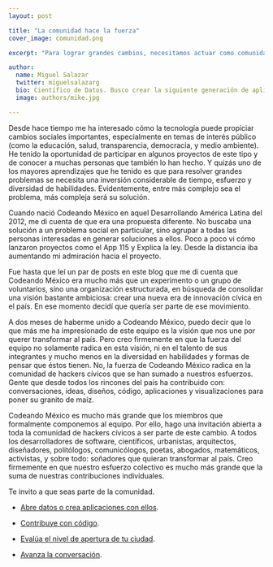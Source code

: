 ```yaml
---
layout: post

title: "La comunidad hace la fuerza"
cover_image: comunidad.png

excerpt: "Para lograr grandes cambios, necesitamos actuar como comunidad."

author:
  name: Miguel Salazar
  twitter: miguelsalazarg
  bio: Científico de Datos. Busco crear la siguiente generación de aplicaciones cívicas basadas en datos, para construir una sociedad más informada. También exploro datos abiertos para poder analizar, entender, inferir y predecir patrones que pueda haber ocultos en ellos, y publicar esos hallazgos de forma libre y abierta.
  image: authors/mike.jpg

---
```


Desde hace tiempo me ha interesado cómo la tecnología puede propiciar cambios sociales importantes, especialmente en temas de interés público (como la educación, salud, transparencia, democracia, y medio ambiente). He tenido la oportunidad de participar en algunos proyectos de este tipo y de conocer a muchas personas que también lo han hecho.  Y quizás uno de los mayores aprendizajes que he tenido es que para resolver grandes problemas se necesita una inversión considerable de tiempo, esfuerzo y diversidad de habilidades. Evidentemente, entre más complejo sea el problema, más compleja será su solución.

Cuando nació Codeando México en aquel Desarrollando América Latina del 2012, me di cuenta de que era una propuesta diferente. No buscaba una solución a un problema social en particular, sino agrupar a todas las personas interesadas en generar soluciones a ellos. Poco a poco vi cómo lanzaron proyectos como el App 115 y Explica la ley. Desde la distancia iba aumentando mi admiración hacia el proyecto.

Fue hasta que leí un par de posts en este blog que me di cuenta que Codeando México era mucho más que un experimento o un grupo de voluntarios, sino una organización estructurada, en búsqueda de consolidar una visión bastante ambiciosa: crear una nueva era de innovación cívica en el país. En ese momento decidí que quería ser parte de ese movimiento.

A dos meses de haberme unido a Codeando México, puedo decir que lo que más me ha impresionado de este equipo es la visión que nos une por querer transformar al país. Pero creo firmemente en que la fuerza del equipo no solamente radica en esta visión, ni en el talento de sus integrantes y mucho menos en la diversidad en habilidades y formas de pensar que éstos tienen. No, la fuerza de Codeando México radica en la comunidad de hackers cívicos que se han sumado a nuestros esfuerzos. Gente que desde todos los rincones del país ha contribuido con: conversaciones, ideas, diseños, código, aplicaciones y visualizaciones para poner su granito de maíz. 

Codeando México es mucho más grande que los miembros que formalmente componemos al equipo. Por ello, hago una invitación abierta a toda la comunidad de hackers cívicos a ser parte de este cambio. A todos los desarrolladores de software, científicos, urbanistas, arquitectos, diseñadores, politólogos, comunicólogos, poetas, abogados, matemáticos, activistas, y sobre todo: soñadores que quieran transformar al país. Creo firmemente en que nuestro esfuerzo colectivo es mucho más grande que la suma de nuestras contribuciones individuales.

Te invito a que seas parte de la comunidad.

* [Abre datos o crea aplicaciones con ellos](http://datamx.io).

* [Contribuye con código](http://github.com/CodeandoMexico).

* [Evalúa el nivel de apertura de tu ciudad](http://censo.datamx.io/).

* [Avanza la conversación](http://comunidad.codeandomexico.org/).
